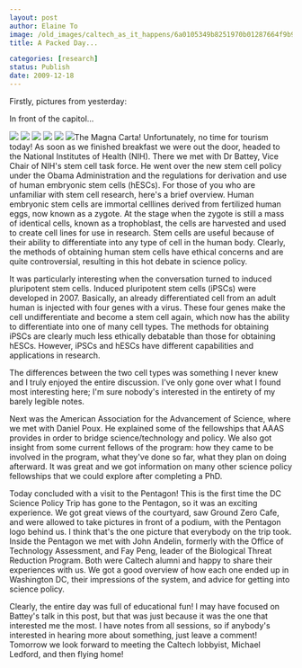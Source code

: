 ```yaml
---
layout: post
author: Elaine To
image: /old_images/caltech_as_it_happens/6a0105349b8251970b01287664f9b9970c.jpg
title: A Packed Day...

categories: [research]
status: Publish
date: 2009-12-18
---
```



Firstly, pictures from yesterday:

In front of the capitol...

![](/old_images/caltech_as_it_happens/6a0105349b8251970b01287664fa5c970c.jpg)
![](/old_images/caltech_as_it_happens/6a0105349b8251970b01287664fac0970c.jpg)
![](/old_images/caltech_as_it_happens/6a0105349b8251970b01287664fcdf970c.jpg)
![](/old_images/caltech_as_it_happens/6a0105349b8251970b0128766501a5970c.jpg)
![](/old_images/caltech_as_it_happens/6a0105349b8251970b0120a761d8bc970b.jpg)
![](/old_images/caltech_as_it_happens/6a0105349b8251970b0120a761d929970b.jpg)The Magna Carta!
Unfortunately, no time for tourism today! As soon as we finished breakfast we were out the door, headed to the National Institutes of Health (NIH). There we met with Dr Battey, Vice Chair of NIH's stem cell task force. He went over the new stem cell policy under the Obama Administration and the regulations for derivation and use of human embryonic stem cells (hESCs). For those of you who are unfamiliar with stem cell research, here's a brief overview. Human embryonic stem cells are immortal celllines derived from fertilized human eggs, now known as a zygote. At the stage when the zygote is still a mass of identical cells, known as a trophoblast, the cells are harvested and used to create cell lines for use in research. Stem cells are useful because of their ability to differentiate into any type of cell in the human body. Clearly, the methods of obtaining human stem cells have ethical concerns and are quite controversial, resulting in this hot debate in science policy.

It was particularly interesting when the conversation turned to induced pluripotent stem cells. Induced pluripotent stem cells (iPSCs) were developed in 2007. Basically, an already differentiated cell from an adult human is injected with four genes with a virus. These four genes make the cell undifferentiate and become a stem cell again, which now has the ability to differentiate into one of many cell types. The methods for obtaining iPSCs are clearly much less ethically debatable than those for obtaining hESCs. However, iPSCs and hESCs have different capabilities and applications in research.

The differences between the two cell types was something I never knew and I truly enjoyed the entire discussion. I've only gone over what I found most interesting here; I'm sure nobody's interested in the entirety of my barely legible notes.

Next was the American Association for the Advancement of Science, where we met with Daniel Poux. He explained some of the fellowships that AAAS provides in order to bridge science/technology and policy. We also got insight from some current fellows of the program: how they came to be involved in the program, what they've done so far, what they plan on doing afterward. It was great and we got information on many other science policy fellowships that we could explore after completing a PhD.

Today concluded with a visit to the Pentagon! This is the first time the DC Science Policy Trip has gone to the Pentagon, so it was an exciting experience. We got great views of the courtyard, saw Ground Zero Cafe, and were allowed to take pictures in front of a podium, with the Pentagon logo behind us. I think that's the one picture that everybody on the trip took. Inside the Pentagon we met with John Andelin, formerly with the Office of Technology Assessment, and Fay Peng, leader of the Biological Threat Reduction Program. Both were Caltech alumni and happy to share their experiences with us. We got a good overview of how each one ended up in Washington DC, their impressions of the system, and advice for getting into science policy.

Clearly, the entire day was full of educational fun! I may have focused on Battey's talk in this post, but that was just because it was the one that interested me the most. I have notes from all sessions, so if anybody's interested in hearing more about something, just leave a comment!
Tomorrow we look forward to meeting the Caltech lobbyist, Michael Ledford, and then flying home!
